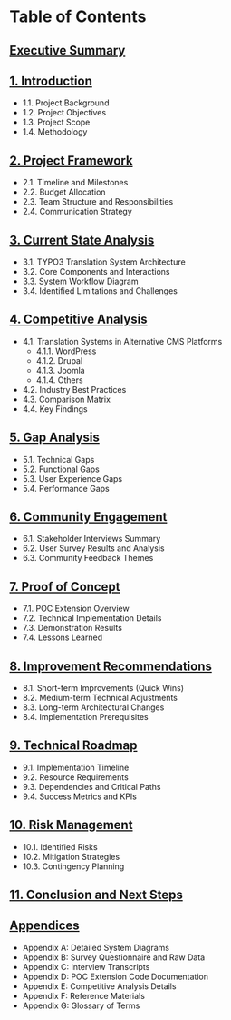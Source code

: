 # Table of Contents

## [Executive Summary](Executive%20Summary.md)

## [1. Introduction](1.%20Introduction.md)
- 1.1. Project Background
- 1.2. Project Objectives
- 1.3. Project Scope
- 1.4. Methodology

## [2. Project Framework](2.%20Project%20Framework.md)
- 2.1. Timeline and Milestones
- 2.2. Budget Allocation
- 2.3. Team Structure and Responsibilities
- 2.4. Communication Strategy

## [3. Current State Analysis](3.%20Current%20State%20Analysis.md)
- 3.1. TYPO3 Translation System Architecture
- 3.2. Core Components and Interactions
- 3.3. System Workflow Diagram
- 3.4. Identified Limitations and Challenges

## [4. Competitive Analysis](4.%20Competitive%20Analysis.md)
- 4.1. Translation Systems in Alternative CMS Platforms
  - 4.1.1. WordPress
  - 4.1.2. Drupal
  - 4.1.3. Joomla
  - 4.1.4. Others
- 4.2. Industry Best Practices
- 4.3. Comparison Matrix
- 4.4. Key Findings

## [5. Gap Analysis](5.%20Gap%20Analysis.md)
- 5.1. Technical Gaps
- 5.2. Functional Gaps
- 5.3. User Experience Gaps
- 5.4. Performance Gaps

## [6. Community Engagement](6.%20Community%20Engagement.md)
- 6.1. Stakeholder Interviews Summary
- 6.2. User Survey Results and Analysis
- 6.3. Community Feedback Themes

## [7. Proof of Concept](7.%20Proof%20of%20Concept.md)
- 7.1. POC Extension Overview
- 7.2. Technical Implementation Details
- 7.3. Demonstration Results
- 7.4. Lessons Learned

## [8. Improvement Recommendations](8.%20Improvement%20Recommendations.md)
- 8.1. Short-term Improvements (Quick Wins)
- 8.2. Medium-term Technical Adjustments
- 8.3. Long-term Architectural Changes
- 8.4. Implementation Prerequisites

## [9. Technical Roadmap](9.%20Technical%20Roadmap.md)
- 9.1. Implementation Timeline
- 9.2. Resource Requirements
- 9.3. Dependencies and Critical Paths
- 9.4. Success Metrics and KPIs

## [10. Risk Management](10.%20Risk%20Management.md)
- 10.1. Identified Risks
- 10.2. Mitigation Strategies
- 10.3. Contingency Planning

## [11. Conclusion and Next Steps](11.%20Conclusion%20and%20Next%20Steps.md)

## [Appendices](Appendices.md)
- Appendix A: Detailed System Diagrams
- Appendix B: Survey Questionnaire and Raw Data
- Appendix C: Interview Transcripts
- Appendix D: POC Extension Code Documentation
- Appendix E: Competitive Analysis Details
- Appendix F: Reference Materials
- Appendix G: Glossary of Terms
